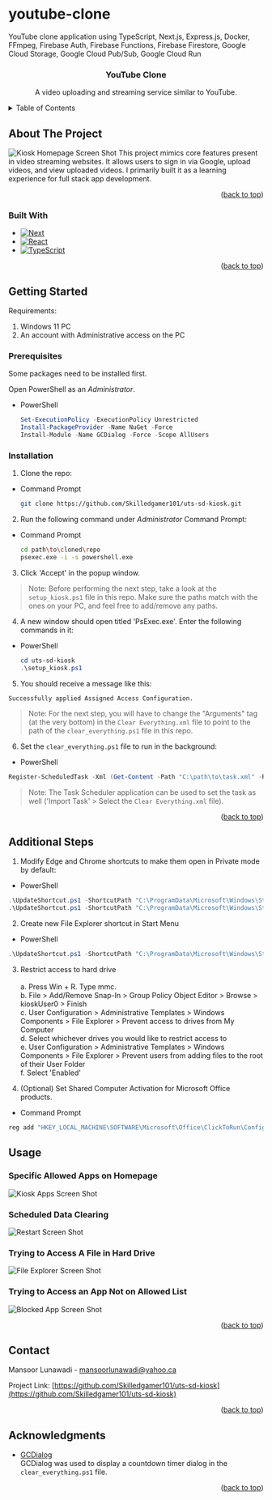 # youtube-clone
YouTube clone application using TypeScript, Next.js, Express.js, Docker, FFmpeg, Firebase Auth, Firebase Functions, Firebase Firestore, Google Cloud Storage, Google Cloud Pub/Sub, Google Cloud Run

<a id="readme-top"></a>

<div align="center">

<h3 align="center">YouTube Clone</h3>

  <p align="center">
    A video uploading and streaming service similar to YouTube.
    <br />
  </p>
</div>



<!-- TABLE OF CONTENTS -->
<details>
  <summary>Table of Contents</summary>
  <ol>
    <li>
      <a href="#about-the-project">About The Project</a>
      <ul>
        <li><a href="#built-with">Built With</a></li>
      </ul>
    </li>
    <li>
      <a href="#getting-started">Getting Started</a>
      <ul>
        <li><a href="#prerequisites">Prerequisites</a></li>
        <li><a href="#installation">Installation</a></li>
      </ul>
    </li>
    <li><a href="#additional-steps">Additional Steps</a></li>
    <li><a href="#usage">Usage</a></li>
    <li><a href="#contact">Contact</a></li>
    <li><a href="#acknowledgments">Acknowledgments</a></li>
  </ol>
</details>

<!-- ABOUT THE PROJECT -->
## About The Project

![Kiosk Homepage Screen Shot][homepage-screenshot]
This project mimics core features present in video streaming websites. It allows users to sign in via Google, upload videos, and view uploaded videos. I primarily built it as a learning experience for full stack app development.

<p align="right">(<a href="#readme-top">back to top</a>)</p>

### Built With

* [![Next][Next.js]][Next-url]
* [![React][React.js]][React-url]
* [![TypeScript][TypeScript]][TypeScript-url]

<p align="right">(<a href="#readme-top">back to top</a>)</p>

<!-- GETTING STARTED -->
## Getting Started

Requirements:
1. Windows 11 PC
2. An account with Administrative access on the PC

### Prerequisites

Some packages need to be installed first.

Open PowerShell as an *Administrator*.

* PowerShell
  ```PowerShell
  Set-ExecutionPolicy -ExecutionPolicy Unrestricted
  Install-PackageProvider -Name NuGet -Force
  Install-Module -Name GCDialog -Force -Scope AllUsers
  ```

### Installation

1. Clone the repo:

* Command Prompt
   ```sh
   git clone https://github.com/Skilledgamer101/uts-sd-kiosk.git
   ```
2. Run the following command under *Administrator* Command Prompt:

* Command Prompt
   ```sh
   cd path\to\cloned\repo
   psexec.exe -i -s powershell.exe
   ```
3. Click 'Accept' in the popup window.

> Note: Before performing the next step, take a look at the `setup_kiosk.ps1` file in this repo. Make sure the paths match with the ones on your PC, and feel free to add/remove any paths.

4. A new window should open titled 'PsExec.exe'. Enter the following commands in it:

* PowerShell
  ```PowerShell
  cd uts-sd-kiosk
  .\setup_kiosk.ps1
   ```

5. You should receive a message like this:
  ```
  Successfully applied Assigned Access Configuration.
  ```

> Note: For the next step, you will have to change the "Arguments" tag (at the very bottom) in the `Clear Everything.xml` file to point to the path of the `clear_everything.ps1` file in this repo.

6. Set the `clear_everything.ps1` file to run in the background:
  * PowerShell
  ```PowerShell
  Register-ScheduledTask -Xml (Get-Content -Path "C:\path\to\task.xml" -Raw) -TaskName "Clear Everything"
  ```
> Note: The Task Scheduler application can be used to set the task as well ('Import Task' > Select the `Clear Everything.xml` file).

<p align="right">(<a href="#readme-top">back to top</a>)</p>

<!-- ADDITIONAL STEPS FOR EXTRA SECURITY-->
## Additional Steps
1. Modify Edge and Chrome shortcuts to make them open in Private mode by default:
  * PowerShell
  ```PowerShell
  .\UpdateShortcut.ps1 -ShortcutPath "C:\ProgramData\Microsoft\Windows\Start Menu\Programs\Microsoft Edge.lnk" -NewTargetPath "C:\path\to\msedge.exe" -Arguments "https://uts.mcmaster.ca --inprivate"
  .\UpdateShortcut.ps1 -ShortcutPath "C:\ProgramData\Microsoft\Windows\Start Menu\Programs\Google Chrome.lnk" -NewTargetPath "C:\path\to\chrome.exe" -Arguments "https://uts.mcmaster.ca --incognito"
  ```
2. Create new File Explorer shortcut in Start Menu
  * PowerShell
  ```PowerShell
  .\UpdateShortcut.ps1 -ShortcutPath "C:\ProgramData\Microsoft\Windows\Start Menu\Programs\explorer.lnk" -NewTargetPath "%WINDIR%\explorer.exe"
  ```
3. Restrict access to hard drive <br /> <br />
  a. Press Win + R. Type mmc. <br />
  b. File > Add/Remove Snap-In > Group Policy Object Editor > Browse > kioskUser0 > Finish <br />
  c. User Configuration > Administrative Templates > Windows Components > File Explorer > Prevent access to drives from My Computer <br />
  d. Select whichever drives you would like to restrict access to <br />
  e. User Configuration > Administrative Templates > Windows Components > File Explorer > Prevent users from adding files to the root of their User Folder <br />
  f. Select 'Enabled'

4. (Optional) Set Shared Computer Activation for Microsoft Office products.
* Command Prompt
```sh
reg add "HKEY_LOCAL_MACHINE\SOFTWARE\Microsoft\Office\ClickToRun\Configuration" /v SharedComputerLicensing /t REG_SZ /d "1" /f
```

<!-- USAGE EXAMPLES -->
## Usage

### Specific Allowed Apps on Homepage
![Kiosk Apps Screen Shot][apps-screenshot]

### Scheduled Data Clearing
![Restart Screen Shot][restart-screenshot]

### Trying to Access A File in Hard Drive
![File Explorer Screen Shot][explorer-screenshot]

### Trying to Access an App Not on Allowed List
![Blocked App Screen Shot][blocked-app-screenshot]

<p align="right">(<a href="#readme-top">back to top</a>)</p>



<!-- CONTACT -->
## Contact

Mansoor Lunawadi - mansoorlunawadi@yahoo.ca

Project Link: [https://github.com/Skilledgamer101/uts-sd-kiosk](https://github.com/Skilledgamer101/uts-sd-kiosk)

<p align="right">(<a href="#readme-top">back to top</a>)</p>

<!-- ACKNOWLEDGMENTS -->
## Acknowledgments

* [GCDialog](https://github.com/grantcarthew/ps-gcpowershell) <br />
GCDialog was used to display a countdown timer dialog in the `clear_everything.ps1` file.

<p align="right">(<a href="#readme-top">back to top</a>)</p>



<!-- MARKDOWN LINKS & IMAGES -->
<!-- https://www.markdownguide.org/basic-syntax/#reference-style-links -->
[Next.js]: https://img.shields.io/badge/next.js-000000?style=for-the-badge&logo=nextdotjs&logoColor=white
[Next-url]: https://nextjs.org/
[React.js]: https://img.shields.io/badge/React-20232A?style=for-the-badge&logo=react&logoColor=61DAFB
[React-url]: https://reactjs.org/
[TypeScript]: https://shields.io/badge/TypeScript-3178C6?style=for-the-badge&logo=TypeScript&logoColor=FFF
[TypeScript-url]: https://www.typescriptlang.org/
[homepage-screenshot]: images/homepage.png
[apps-screenshot]: images/apps.png
[explorer-screenshot]: images/explorer.png
[blocked-app-screenshot]: images/blocked-app.png
[restart-screenshot]: images/restart.png
